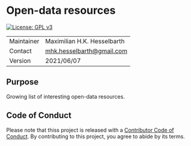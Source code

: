 # Open-data resources

[![License: GPL v3](https://img.shields.io/badge/License-GPLv3-blue.svg)](https://www.gnu.org/licenses/gpl-3.0)

|            |                                                                |
|------------|----------------------------------------------------------------|
| Maintainer | Maximilian H.K. Hesselbarth                                    |
| Contact    | [mhk.hesselbarth\@gmail.com](mailto:mhk.hesselbarth@gmail.com) |
| Version    | 2021/06/07                                                     |

## Purpose

Growing list of interesting open-data resources.

## Code of Conduct

Please note that thiss project is released with a [Contributor Code of Conduct](https://contributor-covenant.org/version/2/0/CODE_OF_CONDUCT.html). By contributing to this project, you agree to abide by its terms.
